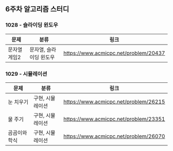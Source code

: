 ## 6주차 알고리즘 스터디  


### 1028 - 슬라이딩 윈도우

|문제|분류|링크|
|---|---|---|
|문자열 게임2|문자열, 슬라이딩 윈도우|https://www.acmicpc.net/problem/20437|

### 1029 - 시뮬레이션

|문제|분류|링크|
|---|---|---|
|눈 치우기|구현, 시뮬레이션|https://www.acmicpc.net/problem/26215|
|물 주기|구현, 시뮬레이션|https://www.acmicpc.net/problem/23351|
|곰곰이와 학식|구현, 시뮬레이션|https://www.acmicpc.net/problem/26070|
